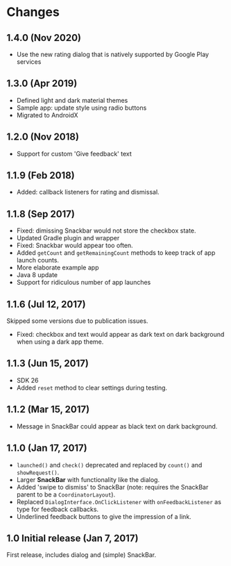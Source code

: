 # Changes

## 1.4.0 (Nov 2020)

- Use the new rating dialog that is natively supported by Google Play services


## 1.3.0 (Apr 2019)

- Defined light and dark material themes
- Sample app: update style using radio buttons
- Migrated to AndroidX


## 1.2.0 (Nov 2018)

- Support for custom 'Give feedback' text


## 1.1.9 (Feb 2018)

- Added: callback listeners for rating and dismissal.


## 1.1.8 (Sep 2017)

- Fixed: dimissing Snackbar would not store the checkbox state.
- Updated Gradle plugin and wrapper
- Fixed: Snackbar would appear too often.
- Added `getCount` and `getRemainingCount` methods to keep track of app launch counts.
- More elaborate example app
- Java 8 update 
- Support for ridiculous number of app launches


## 1.1.6 (Jul 12, 2017)

Skipped some versions due to publication issues.

- Fixed: checkbox and text would appear as dark text on dark background when using a dark app theme.


## 1.1.3 (Jun 15, 2017)

- SDK 26
- Added `reset` method to clear settings during testing.


## 1.1.2 (Mar 15, 2017)

- Message in SnackBar could appear as black text on dark background.


## 1.1.0 (Jan 17, 2017)

- `launched()` and `check()` deprecated and replaced by `count()` and `showRequest()`.
- Larger **SnackBar** with functionality like the dialog.
- Added 'swipe to dismiss' to SnackBar (note: requires the SnackBar parent to be a `CoordinatorLayout`).
- Replaced `DialogInterface.OnClickListener` with `onFeedbackListener` as type for feedback callbacks.
- Underlined feedback buttons to give the impression of a link.


## 1.0 Initial release (Jan 7, 2017)

First release, includes dialog and (simple) SnackBar.
